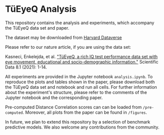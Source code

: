 # TüEyeQ Analysis

This repository contains the analysis and experiments, which accompany the TüEyeQ data set and paper.

The dataset may be downloaded from [Harvard Dataverse](https://doi.org/10.7910/DVN/JGOCKI)

Please refer to our nature article, if you are using the data set:

Kasneci, Enkelejda, et al. ["TüEyeQ, a rich IQ test performance data set with eye movement, educational and socio-demographic information."](https://www.nature.com/articles/s41597-021-00938-3) Scientific Data 8.1 (2021): 1-14.

All experiments are provided in the Jupyter notebook ``analysis.ipynb``. To reproduce the plots and tables shown in the paper, please download both the TüEyeQ data set and notebook and run all cells.
For further information about the experiment's structure, please refer to the comments of the Jupyter notebook and the corresponding paper.

Pre-computed Distance Correlation scores can can be loaded from ``/pre-computed``.
Moreover, all plots from the paper can be found in ``/figures``.

In future, we plan to extend this repository by a selection of benchmark predictive models. We also welcome any contributions from the community.
